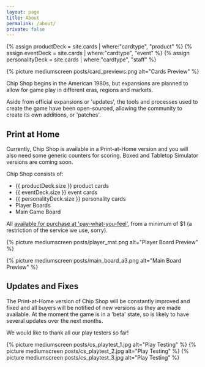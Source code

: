 ```yaml
---
layout: page
title: About
permalink: /about/
private: false
---
```


{% assign productDeck = site.cards | where:"cardtype", "product" %}
{% assign eventDeck = site.cards | where:"cardtype", "event" %}
{% assign personalityDeck = site.cards | where:"cardtype", "staff" %}

{% picture mediumscreen posts/card_previews.png alt="Cards Preview" %}

Chip Shop begins in the American 1980s, but expansions are planned to allow for game play in different eras, regions and markets.

Aside from official expansions or 'updates', the tools and processes used to create the game have been open-sourced, allowing the community to create its own additions, or 'patches'.

## Print at Home

Currently, Chip Shop is available in a Print-at-Home version and you will also need some generic counters for scoring. Boxed and Tabletop Simulator versions are coming soon.

Chip Shop consists of:

- {{ productDeck.size }} product cards
- {{ eventDeck.size }} event cards
- {{ personalityDeck.size }} personality cards
- Player Boards
- Main Game Board

All [available for purchase at 'pay-what-you-feel'](/buy), from a minimum of $1 (a restriction of the service we use, sorry).

{% picture mediumscreen posts/player_mat.png alt="Player Board Preview" %}

{% picture mediumscreen posts/main_board_a3.png alt="Main Board Preview" %}

## Updates and Fixes
The Print-at-Home version of Chip Shop will be constantly improved and fixed and all buyers will be notified of new versions as they are made available. At the moment the game is in a 'beta' state, so is likely to have several updates over the next months.

We would like to thank all our play testers so far!

{% picture mediumscreen posts/cs_playtest_1.jpg alt="Play Testing" %}
{% picture mediumscreen posts/cs_playtest_2.jpg alt="Play Testing" %}
{% picture mediumscreen posts/cs_playtest_3.jpg alt="Play Testing" %}
